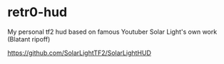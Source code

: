 # retr0-hud
My personal tf2 hud based on famous Youtuber Solar Light's own work (Blatant ripoff)

https://github.com/SolarLightTF2/SolarLightHUD
